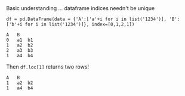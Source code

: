 ##
Basic understanding ... dataframe indices needn't be unique

```
df = pd.DataFrame(data = {'A':['a'+i for i in list('1234')], 'B':['b'+i for i in list('1234')]}, index=[0,1,2,1])
```
```
A	B
0	a1	b1
1	a2	b2
2	a3	b3
1	a4	b4
```
Then `df.loc[1]` returns two rows!

```
A	B
1	a2	b2
1	a4	b4
```



